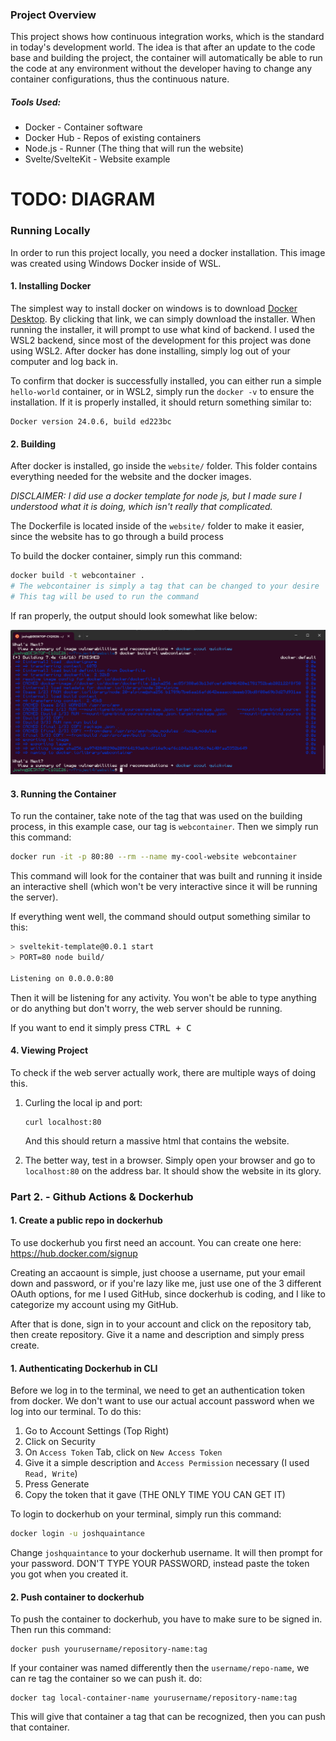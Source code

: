 ### Project Overview

This project shows how continuous integration works, which is the standard in today's development world. The idea is that after an update to the code base and building the project, the container will automatically be able to run the code at any environment without the developer having to change any container configurations, thus the continuous nature. 

##### Tools Used:
 - Docker - Container software
 - Docker Hub - Repos of existing containers
 - Node.js - Runner (The thing that will run the website)
 - Svelte/SvelteKit - Website example

# TODO: DIAGRAM


### Running Locally

In order to run this project locally, you need a docker installation. This image was created using Windows Docker inside of WSL.

#### 1. Installing Docker

The simplest way to install docker on windows is to download [Docker Desktop](https://docs.docker.com/desktop/install/windows-install/). By clicking that link, we can simply download the installer. When running the installer, it will prompt to use what kind of backend. I used the WSL2 backend, since most of the development for this project was done using WSL2. After docker has done installing, simply log out of your computer and log back in.

To confirm that docker is successfully installed, you can either run a simple `hello-world` container, or in WSL2, simply run the `docker -v` to ensure the installation. If it is properly installed, it should return something similar to:
```
Docker version 24.0.6, build ed223bc
```

#### 2. Building 

After docker is installed, go inside the `website/` folder. This folder contains everything needed for the website and the docker images. 

_DISCLAIMER: I did use a docker template for node js, but I made sure I understood what it is doing, which isn't really that complicated._

The Dockerfile is located inside of the `website/` folder to make it easier, since the website has to go through a build process

To build the docker container, simply run this command:
```bash
docker build -t webcontainer .
# The webcontainer is simply a tag that can be changed to your desire
# This tag will be used to run the command
```

If ran properly, the output should look somewhat like below:

![docker build output](images/docker-build.png)

#### 3. Running the Container

To run the container, take note of the tag that was used on the building process, in this example case, our tag is `webcontainer`. Then we simply run this command:
```bash
docker run -it -p 80:80 --rm --name my-cool-website webcontainer
```

This command will look for the container that was built and running it inside an interactive shell (which won't be very interactive since it will be running the server). 

If everything went well, the command should output something similar to this:
```bash
> sveltekit-template@0.0.1 start
> PORT=80 node build/

Listening on 0.0.0.0:80
```

Then it will be listening for any activity. You won't be able to type anything or do anything but don't worry, the web server should be running. 

If you want to end it simply press <kbd>CTRL + C</kbd>

#### 4. Viewing Project

To check if the web server actually work, there are multiple ways of doing this.

1. Curling the local ip and port:
    ```
    curl localhost:80
    ```
    And this should return a massive html that contains the website.

2. The better way, test in a browser. Simply open your browser and go to `localhost:80` on the address bar. It should show the website in its glory.


### Part 2. - Github Actions & Dockerhub

#### 1. Create a public repo in dockerhub
To use dockerhub you first need an account. You can create one here: https://hub.docker.com/signup

Creating an accaount is simple, just choose a username, put your email down and password, or if you're lazy like me, just use one of the 3 different OAuth options, for me I used GitHub, since dockerhub is coding, and I like to categorize my account using my GitHub.

After that is done, sign in to your account and click on the repository tab, then create repository. Give it a name and description and simply press create.

#### 1. Authenticating Dockerhub in CLI

Before we log in to the terminal, we need to get an authentication token from docker. We don't want to use our actual account password when we log into our terminal. 
To do this:
1. Go to Account Settings (Top Right)
2. Click on Security
3. On `Access Token` Tab, click on `New Access Token`
4. Give it a simple description and `Access Permission` necessary (I used `Read, Write`)
5. Press Generate
6. Copy the token that it gave (THE ONLY TIME YOU CAN GET IT)

To login to dockerhub on your terminal, simply run this command:

```bash
docker login -u joshquaintance
```

Change `joshquaintance` to your dockerhub username. It will then prompt for your password. DON'T TYPE YOUR PASSWORD, instead paste the token you got when you created it.

#### 2. Push container to dockerhub

To push the container to dockerhub, you have to make sure to be signed in. Then run this command:
```
docker push yourusername/repository-name:tag
```

If your container was named differently then the `username/repo-name`, we can re tag the container so we can push it. do:
```
docker tag local-container-name yourusername/repository-name:tag
```
This will give that container a tag that can be recognized, then you can push that container.
